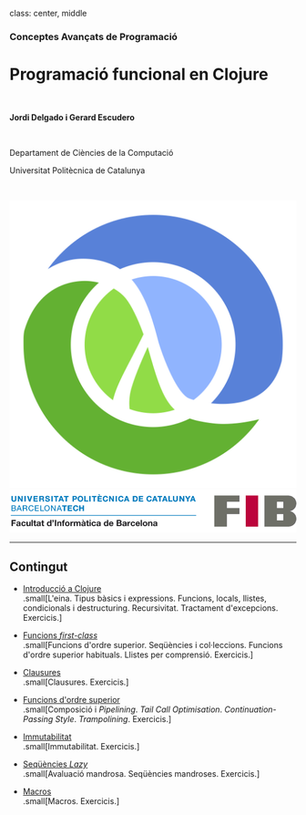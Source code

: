 class: center, middle

### Conceptes Avançats de Programació

# Programació funcional en Clojure

<br>

**Jordi Delgado i Gerard Escudero**

<br>

Departament de Ciències de la Computació

Universitat Politècnica de Catalunya

<br>

![:scale 12%](figures/clojure_logo.png) ![:scale 75%](figures/fib.png)

---

## Contingut

- [Introducció a Clojure](introduccio.html) <br>
.small[L'eina. Tipus bàsics i expressions. Funcions, locals, llistes, condicionals i destructuring. Recursivitat. Tractament d'excepcions. Exercicis.]

- [Funcions *first-class*](firstClass.html) <br>
.small[Funcions d'ordre superior. Seqüències i col·leccions. Funcions d'ordre superior habituals. Llistes per comprensió. Exercicis.]

- [Clausures](clausures.html) <br>
.small[Clausures. Exercicis.]

- [Funcions d'ordre superior](ordre-superior.html) <br>
.small[Composició i *Pipelining*. *Tail Call Optimisation*. *Continuation-Passing Style*. *Trampolining*. Exercicis.]

- [Immutabilitat](immutabilitat.html) <br>
.small[Immutabilitat. Exercicis.]

- [Seqüències _Lazy_](lazy.html) <br>
.small[Avaluació mandrosa. Seqüències mandroses. Exercicis.]

- [Macros](macros.html) <br>
.small[Macros. Exercicis.]

